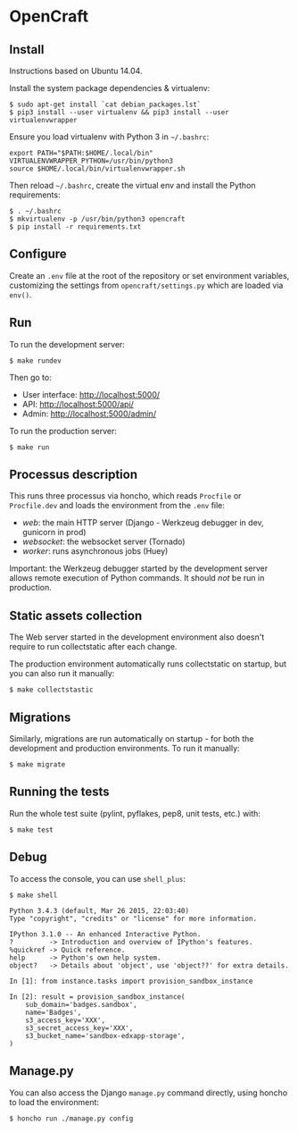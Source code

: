 OpenCraft
=========

Install
-------

Instructions based on Ubuntu 14.04.

Install the system package dependencies & virtualenv:

```
$ sudo apt-get install `cat debian_packages.lst`
$ pip3 install --user virtualenv && pip3 install --user virtualenvwrapper
```

Ensure you load virtualenv with Python 3 in `~/.bashrc`:

```
export PATH="$PATH:$HOME/.local/bin" VIRTUALENVWRAPPER_PYTHON=/usr/bin/python3
source $HOME/.local/bin/virtualenvwrapper.sh
```

Then reload `~/.bashrc`, create the virtual env and install the Python requirements:

```
$ . ~/.bashrc
$ mkvirtualenv -p /usr/bin/python3 opencraft
$ pip install -r requirements.txt
```


Configure
---------

Create an `.env` file at the root of the repository or set environment variables, customizing the
settings from `opencraft/settings.py` which are loaded via `env()`.


Run
---

To run the development server:

```
$ make rundev
```

Then go to:

* User interface: [http://localhost:5000/](http://localhost:2000/)
* API: [http://localhost:5000/api/](http://localhost:2000/api/)
* Admin: [http://localhost:5000/admin/](http://localhost:2000/admin/)

To run the production server:

```
$ make run
```


Processus description
---------------------

This runs three processus via honcho, which reads `Procfile` or `Procfile.dev` and loads the
environment from the `.env` file:

* *web*: the main HTTP server (Django - Werkzeug debugger in dev, gunicorn in prod)
* *websocket*: the websocket server (Tornado)
* *worker*: runs asynchronous jobs (Huey)

Important: the Werkzeug debugger started by the development server allows remote execution
of Python commands. It should *not* be run in production.


Static assets collection
------------------------

The Web server started in the development environment also doesn't require to run collectstatic
after each change.

The production environment automatically runs collectstatic on startup, but you can also run it
manually:

```
$ make collectstastic
```


Migrations
----------

Similarly, migrations are run automatically on startup - for both the development and production
environments. To run it manually:

```
$ make migrate
```


Running the tests
-----------------

Run the whole test suite (pylint, pyflakes, pep8, unit tests, etc.) with:

```
$ make test
```


Debug
-----

To access the console, you can use `shell_plus`:

```
$ make shell

Python 3.4.3 (default, Mar 26 2015, 22:03:40)
Type "copyright", "credits" or "license" for more information.

IPython 3.1.0 -- An enhanced Interactive Python.
?         -> Introduction and overview of IPython's features.
%quickref -> Quick reference.
help      -> Python's own help system.
object?   -> Details about 'object', use 'object??' for extra details.

In [1]: from instance.tasks import provision_sandbox_instance

In [2]: result = provision_sandbox_instance(
    sub_domain='badges.sandbox',
    name='Badges',
    s3_access_key='XXX',
    s3_secret_access_key='XXX',
    s3_bucket_name='sandbox-edxapp-storage',
)
```


Manage.py
---------

You can also access the Django `manage.py` command directly, using honcho to load the environment:

```
$ honcho run ./manage.py config
```
